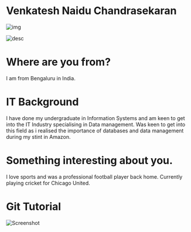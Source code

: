 
# Venkatesh Naidu Chandrasekaran

![img](https://github.com/illinoistech-itm/vchandrasekaran/blob/master/ITMD-521/Week-01/Images/pro1.jpg)

![desc](https://github.com/illinoistech-itm/vchandrasekaran/blob/master/ITMD-521/Week-01/Images/pro2.jpg)

# Where are you from?

I am from Bengaluru in India.

# IT Background

I have done my undergraduate in Information Systems and am keen to get into the IT Industry specialising in Data management. Was keen to get into this field as i realised the importance of databases and data management during my stint in Amazon. 

# Something interesting about you.

I love sports and was a professional football player back home. Currently playing cricket for Chicago United. 

# Git Tutorial

![Screenshot](https://github.com/illinoistech-itm/vchandrasekaran/blob/master/ITMD-521/Week-01/Images/Capture.PNG)







